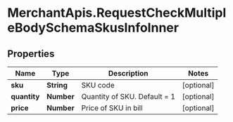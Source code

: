 # MerchantApis.RequestCheckMultipleBodySchemaSkusInfoInner

## Properties

Name | Type | Description | Notes
------------ | ------------- | ------------- | -------------
**sku** | **String** | SKU code | [optional] 
**quantity** | **Number** | Quantity of SKU. Default &#x3D; 1 | [optional] 
**price** | **Number** | Price of SKU in bill | [optional] 


